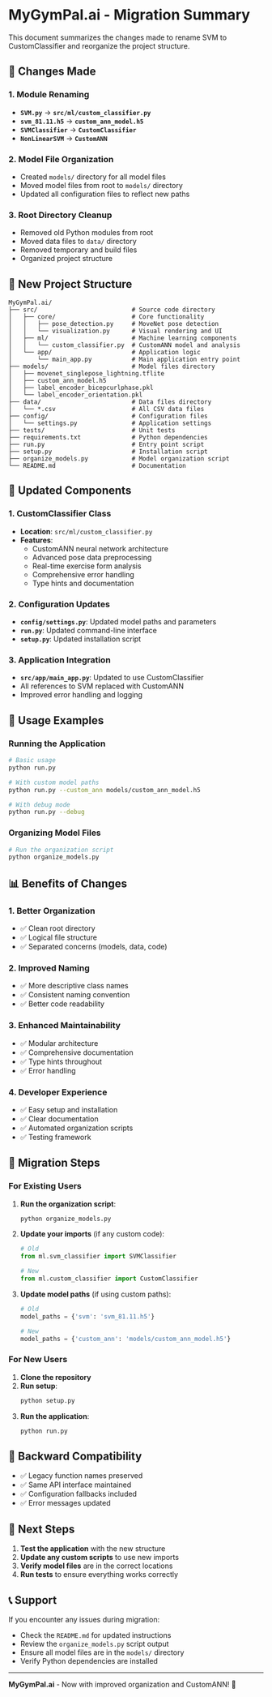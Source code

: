 # MyGymPal.ai - Migration Summary

This document summarizes the changes made to rename SVM to CustomClassifier and reorganize the project structure.

## 🔄 **Changes Made**

### **1. Module Renaming**
- **`SVM.py`** → **`src/ml/custom_classifier.py`**
- **`svm_81.11.h5`** → **`custom_ann_model.h5`**
- **`SVMClassifier`** → **`CustomClassifier`**
- **`NonLinearSVM`** → **`CustomANN`**

### **2. Model File Organization**
- Created `models/` directory for all model files
- Moved model files from root to `models/` directory
- Updated all configuration files to reflect new paths

### **3. Root Directory Cleanup**
- Removed old Python modules from root
- Moved data files to `data/` directory
- Removed temporary and build files
- Organized project structure

## 📁 **New Project Structure**

```
MyGymPal.ai/
├── src/                          # Source code directory
│   ├── core/                     # Core functionality
│   │   ├── pose_detection.py     # MoveNet pose detection
│   │   └── visualization.py      # Visual rendering and UI
│   ├── ml/                       # Machine learning components
│   │   └── custom_classifier.py  # CustomANN model and analysis
│   └── app/                      # Application logic
│       └── main_app.py           # Main application entry point
├── models/                       # Model files directory
│   ├── movenet_singlepose_lightning.tflite
│   ├── custom_ann_model.h5
│   ├── label_encoder_bicepcurlphase.pkl
│   └── label_encoder_orientation.pkl
├── data/                         # Data files directory
│   └── *.csv                     # All CSV data files
├── config/                       # Configuration files
│   └── settings.py               # Application settings
├── tests/                        # Unit tests
├── requirements.txt              # Python dependencies
├── run.py                        # Entry point script
├── setup.py                      # Installation script
├── organize_models.py            # Model organization script
└── README.md                     # Documentation
```

## 🔧 **Updated Components**

### **1. CustomClassifier Class**
- **Location**: `src/ml/custom_classifier.py`
- **Features**:
  - CustomANN neural network architecture
  - Advanced pose data preprocessing
  - Real-time exercise form analysis
  - Comprehensive error handling
  - Type hints and documentation

### **2. Configuration Updates**
- **`config/settings.py`**: Updated model paths and parameters
- **`run.py`**: Updated command-line interface
- **`setup.py`**: Updated installation script

### **3. Application Integration**
- **`src/app/main_app.py`**: Updated to use CustomClassifier
- All references to SVM replaced with CustomANN
- Improved error handling and logging

## 🚀 **Usage Examples**

### **Running the Application**
```bash
# Basic usage
python run.py

# With custom model paths
python run.py --custom_ann models/custom_ann_model.h5

# With debug mode
python run.py --debug
```

### **Organizing Model Files**
```bash
# Run the organization script
python organize_models.py
```

## 📊 **Benefits of Changes**

### **1. Better Organization**
- ✅ Clean root directory
- ✅ Logical file structure
- ✅ Separated concerns (models, data, code)

### **2. Improved Naming**
- ✅ More descriptive class names
- ✅ Consistent naming convention
- ✅ Better code readability

### **3. Enhanced Maintainability**
- ✅ Modular architecture
- ✅ Comprehensive documentation
- ✅ Type hints throughout
- ✅ Error handling

### **4. Developer Experience**
- ✅ Easy setup and installation
- ✅ Clear documentation
- ✅ Automated organization scripts
- ✅ Testing framework

## 🔄 **Migration Steps**

### **For Existing Users**
1. **Run the organization script**:
   ```bash
   python organize_models.py
   ```

2. **Update your imports** (if any custom code):
   ```python
   # Old
   from ml.svm_classifier import SVMClassifier
   
   # New
   from ml.custom_classifier import CustomClassifier
   ```

3. **Update model paths** (if using custom paths):
   ```python
   # Old
   model_paths = {'svm': 'svm_81.11.h5'}
   
   # New
   model_paths = {'custom_ann': 'models/custom_ann_model.h5'}
   ```

### **For New Users**
1. **Clone the repository**
2. **Run setup**:
   ```bash
   python setup.py
   ```
3. **Run the application**:
   ```bash
   python run.py
   ```

## 📝 **Backward Compatibility**

- ✅ Legacy function names preserved
- ✅ Same API interface maintained
- ✅ Configuration fallbacks included
- ✅ Error messages updated

## 🎯 **Next Steps**

1. **Test the application** with the new structure
2. **Update any custom scripts** to use new imports
3. **Verify model files** are in the correct locations
4. **Run tests** to ensure everything works correctly

## 📞 **Support**

If you encounter any issues during migration:
- Check the `README.md` for updated instructions
- Review the `organize_models.py` script output
- Ensure all model files are in the `models/` directory
- Verify Python dependencies are installed

---

**MyGymPal.ai** - Now with improved organization and CustomANN! 🚀 